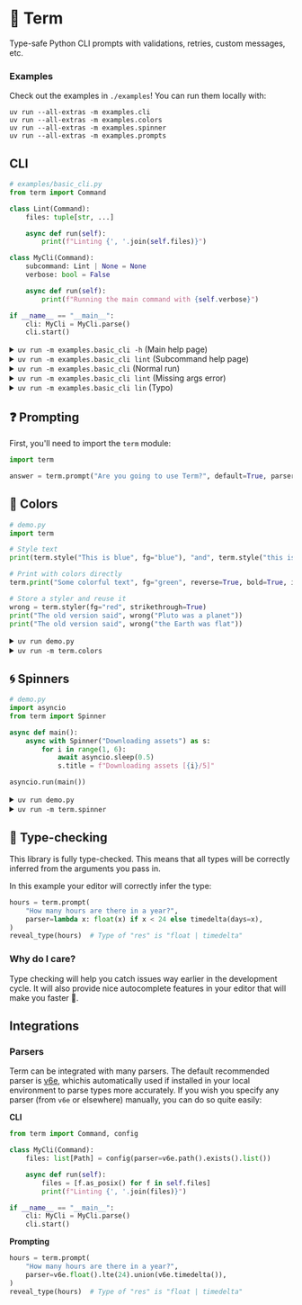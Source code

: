 # 🦄 Term

Type-safe Python CLI prompts with validations, retries, custom messages, etc.

### Examples

Check out the examples in `./examples`! You can run them locally with:
```
uv run --all-extras -m examples.cli
uv run --all-extras -m examples.colors
uv run --all-extras -m examples.spinner
uv run --all-extras -m examples.prompts
```

## CLI

```python
# examples/basic_cli.py
from term import Command

class Lint(Command):
    files: tuple[str, ...]

    async def run(self):
        print(f"Linting {', '.join(self.files)}")

class MyCli(Command):
    subcommand: Lint | None = None
    verbose: bool = False

    async def run(self):
        print(f"Running the main command with {self.verbose}")

if __name__ == "__main__":
    cli: MyCli = MyCli.parse()
    cli.start()
```

<details>
    <summary><code>uv run -m examples.basic_cli -h</code> (Main help page)</summary>
    <p align="center">
        <img width="1694" alt="image" src="https://github.com/user-attachments/assets/91279a3e-cecd-4ac3-a1e7-38507b1d8ddb" />
    </p>
</details>

<details>
    <summary><code>uv run -m examples.basic_cli lint</code> (Subcommand help page)</summary>
    <p align="center">
        <img width="1694" alt="image" src="https://github.com/user-attachments/assets/e1222650-2d5b-44c6-a0ef-b085adcab30e" />
    </p>
</details>

<details>
    <summary><code>uv run -m examples.basic_cli</code> (Normal run)</summary>
    <p align="center">
        <img width="609" alt="image" src="https://github.com/user-attachments/assets/d085ba81-f9fd-472e-9bb7-1a788d918b16" />
    </p>
</details>

<details>
    <summary><code>uv run -m examples.basic_cli lint</code> (Missing args error)</summary>
    <p align="center">
        <img width="1692" alt="image" src="https://github.com/user-attachments/assets/f4e08d8f-affd-4e74-9dc2-d4baa7be0f62" />
    </p>
</details>

<details>
    <summary><code>uv run -m examples.basic_cli lin</code> (Typo)</summary>
    <p align="center">
        <img width="1696" alt="image" src="https://github.com/user-attachments/assets/c75b2cb0-2f2e-4907-86cb-2f62122c0c70" />
    </p>
</details>


## ❓ Prompting

First, you'll need to import the `term` module:
```python
import term

answer = term.prompt("Are you going to use Term?", default=True, parser=bool)
```

## 🌈 Colors



```python
# demo.py
import term

# Style text
print(term.style("This is blue", fg="blue"), "and", term.style("this is red", fg="red"))

# Print with colors directly
term.print("Some colorful text", fg="green", reverse=True, bold=True, italic=True)

# Store a styler and reuse it
wrong = term.styler(fg="red", strikethrough=True)
print("The old version said", wrong("Pluto was a planet"))
print("The old version said", wrong("the Earth was flat"))
```

<details>
    <summary><code>uv run demo.py</code></summary>
    <p align="center">
      <img width="487" alt="image" src="https://github.com/user-attachments/assets/0ee3b49d-0358-4d8c-8704-2da89529b4f5" />
    </p>
</details>

<details>
    <summary><code>uv run -m term.colors</code></summary>
    <p align="center">
        <img width="974" alt="image" src="https://github.com/user-attachments/assets/9340d828-f7ce-491c-b0a8-6a666f7b7caf" />
    </p>
</details>


## 🌀 Spinners

```python
# demo.py
import asyncio
from term import Spinner

async def main():
    async with Spinner("Downloading assets") as s:
        for i in range(1, 6):
            await asyncio.sleep(0.5)
            s.title = f"Downloading assets [{i}/5]"

asyncio.run(main())
```

<details>
    <summary><code>uv run demo.py</code></summary>
    <p align="center">
      <video src="https://github.com/user-attachments/assets/c0b4dc28-f6d4-4891-a9fa-be410119bd83" />
    </p>
</details>

<details>
    <summary><code>uv run -m term.spinner</code></summary>
    <p align="center">
      <video src="https://github.com/user-attachments/assets/f641a4fe-59fa-4bc1-b31a-bb642c507a20" />
    </p>
</details>


## 🐍 Type-checking

This library is fully type-checked. This means that all types will be correctly inferred
from the arguments you pass in.

In this example your editor will correctly infer the type:
```python
hours = term.prompt(
    "How many hours are there in a year?",
    parser=lambda x: float(x) if x < 24 else timedelta(days=x),
)
reveal_type(hours)  # Type of "res" is "float | timedelta"
```

### Why do I care?

Type checking will help you catch issues way earlier in the development cycle. It will also
provide nice autocomplete features in your editor that will make you faster 󱐋.

## Integrations

### Parsers

Term can be integrated with many parsers. The default recommended parser is [v6e](https://github.com/danimelchor/v6e), whichis automatically used if installed in your local environment to parse types more accurately. If you wish you specify any parser (from `v6e` or elsewhere) manually, you can do so quite easily:

**CLI**
```python
from term import Command, config

class MyCli(Command):
    files: list[Path] = config(parser=v6e.path().exists().list())

    async def run(self):
        files = [f.as_posix() for f in self.files]
        print(f"Linting {', '.join(files)}")

if __name__ == "__main__":
    cli: MyCli = MyCli.parse()
    cli.start()
```

**Prompting**

```python
hours = term.prompt(
    "How many hours are there in a year?",
    parser=v6e.float().lte(24).union(v6e.timedelta()),
)
reveal_type(hours)  # Type of "res" is "float | timedelta"
```
